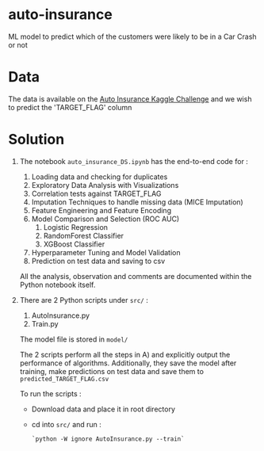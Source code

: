 # auto-insurance
ML model to predict which of the customers were likely to be in a Car Crash or not

# Data
The data is available on the [Auto Insurance Kaggle Challenge](https://www.kaggle.com/c/auto-insurance-fall-2017/data) and we wish to predict the 'TARGET_FLAG' column

# Solution
1. The notebook `auto_insurance_DS.ipynb` has the end-to-end code for :
      1. Loading data and checking for duplicates
      2. Exploratory Data Analysis with Visualizations
      3. Correlation tests against TARGET_FLAG
      4. Imputation Techniques to handle missing data (MICE Imputation)
      5. Feature Engineering and Feature Encoding
      6. Model Comparison and Selection (ROC AUC)
           1. Logistic Regression
           2. RandomForest Classifier
           3. XGBoost Classifier
      7. Hyperparameter Tuning and Model Validation
      8. Prediction on test data and saving to csv 
      
      All the analysis, observation and comments are documented within the Python notebook itself.

2. There are 2 Python scripts under `src/` :
      1. AutoInsurance.py
      2. Train.py
      
      The model file is stored in `model/`
      
      The 2 scripts perform all the steps in A) and explicitly output the performance of algorithms. 
      Additionally, they save the model after training, make predictions on test data and save them to `predicted_TARGET_FLAG.csv`
  
      To run the scripts :
      - Download data and place it in root directory
      - cd into `src/` and run : 

            `python -W ignore AutoInsurance.py --train`

